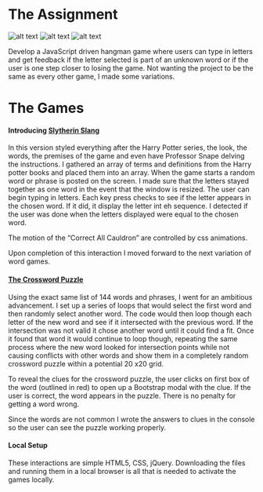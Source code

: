 # The Assignment
![alt text](https://img.shields.io/badge/uses-jQuery-blue.svg)  ![alt text](https://img.shields.io/badge/uses-Custom_CSS-blue.svg)  ![alt text](https://img.shields.io/badge/uses-Responsive_Design-blue.svg)

Develop a JavaScript driven hangman game where users can type in letters and get feedback if the letter selected is part of an unknown word or if the user is one step closer to losing the game. Not wanting the project to be the same as every other game, I made some variations.

# The Games
#### Introducing [Slytherin Slang](https://krtcotmo2.github.io/wordGames/)
In this version styled everything after the Harry Potter series, the look, the words, the premises of the game and even have Professor Snape delving the instructions. I gathered an array of terms and definitions from the Harry potter books and placed them into an array. When the game starts a random word or phrase is posted on the screen. I made sure that the letters stayed together as one word in the event that the window is resized. The user can begin typing in letters. Each key press checks to see if the letter appears in the chosen word. If it did, it display the letter int eh sequence. I detected if the user was done when the letters displayed were equal to the chosen word.

The motion of the “Correct All Cauldron” are controlled by css animations.

Upon completion of this interaction I moved forward to the next variation of word games.

#### [The Crossword Puzzle](https://krtcotmo2.github.io/wordGames/intersection3.html)
Using the exact same list of 144 words and phrases, I went for an ambitious advancement. I set up a series of loops that would select the first word and then randomly select another word. The code would then loop though each letter of the new word and see if it intersected with the previous word. If the intersection was not valid it chose another word until it could find a fit. Once it found that word it would continue to loop though, repeating the same process where the new word looked for intersection points while not causing conflicts with other words and show them in a completely random crossword puzzle within a potential 20 x20 grid.

To reveal the clues for the crossword puzzle, the user clicks on first box of the word (outlined in red) to open up a Bootstrap modal with the clue. If the user is correct, the word appears in the puzzle. There is no penalty for getting a word wrong. 

Since the words are not common I wrote the answers to clues in the console so the user can see the puzzle working properly. 

#### Local Setup
These interactions are simple HTML5, CSS, jQuery. Downloading the files and running them in a local browser is all that is needed to activate the games locally.
 

